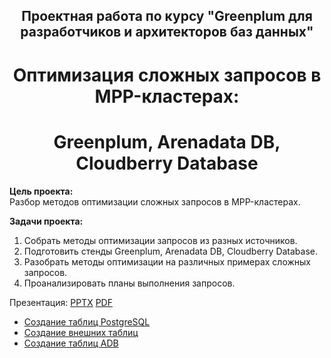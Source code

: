 ## <div align="center"> Проектная работа по курсу "Greenplum для разработчиков и архитекторов баз данных" <div align="center"> ##
   
# <div align="center"> Оптимизация сложных запросов в MPP-кластерах: </div> #
# <div align="center"> Greenplum, Arenadata DB, Cloudberry Database </div> #
   
**Цель проекта:**   
Разбор методов оптимизации сложных запросов в MPP-кластерах.   
   
**Задачи проекта:**   
1. Собрать методы оптимизации запросов из разных источников.   
2. Подготовить стенды Greenplum, Arenadata DB, Cloudberry Database.   
3. Разобрать методы оптимизации на различных примерах сложных запросов.  
4. Проанализировать планы выполнения запросов.   

Презентация: [PPTX](Project_Optimization.pptx) [PDF](Project_Optimization.pdf)   

* [Создание таблиц PostgreSQL](create_Postgres_tables.sql)
* [Создание внешних таблиц](create_ext_tables.sql)
* [Создание таблиц ADB](create_adb_tables.sql)


